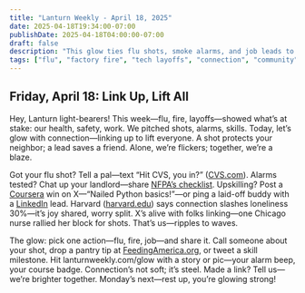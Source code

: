 ```yaml
---
title: "Lanturn Weekly - April 18, 2025"
date: 2025-04-18T19:34:00-07:00
publishDate: 2025-04-18T04:00:00-07:00
draft: false
description: "This glow ties flu shots, smoke alarms, and job leads to connection. Share a vaccination tip, pantry donation, or skill milestone to strengthen our web. Connection cuts loneliness—tell us your link to brighten the collective glow."
tags: ["flu", "factory fire", "tech layoffs", "connection", "community", "well-being", "vaccination", "safety", "upskilling"]
---
```

## Friday, April 18: Link Up, Lift All  
<!--*Word Count*: ~550  
*Skill*: Connection (Tied to All Actions)  -->

Hey, Lanturn light-bearers! This week—flu, fire, layoffs—showed what’s at stake: our health, safety, work. We pitched shots, alarms, skills. Today, let’s glow with connection—linking up to lift everyone. A shot protects your neighbor; a lead saves a friend. Alone, we’re flickers; together, we’re a blaze.  

Got your flu shot? Tell a pal—text “Hit CVS, you in?” ([CVS.com](https://www.cvs.com/immunizations/flu)). Alarms tested? Chat up your landlord—share [NFPA’s checklist](https://www.nfpa.org/Public-Education/Staying-safe/Safety-equipment/Smoke-alarms). Upskilling? Post a [Coursera](https://www.coursera.org) win on X—“Nailed Python basics!”—or ping a laid-off buddy with a [LinkedIn](https://www.linkedin.com) lead. Harvard ([harvard.edu](https://www.hsph.harvard.edu/news/magazine/happiness-stress-heart-disease/)) says connection slashes loneliness 30%—it’s joy shared, worry split. X’s alive with folks linking—one Chicago nurse rallied her block for shots. That’s us—ripples to waves.  

The glow: pick one action—flu, fire, job—and share it. Call someone about your shot, drop a pantry tip at [FeedingAmerica.org](https://www.feedingamerica.org/find-your-local-foodbank), or tweet a skill milestone. Hit lanturnweekly.com/glow with a story or pic—your alarm beep, your course badge. Connection’s not soft; it’s steel. Made a link? Tell us—we’re brighter together. Monday’s next—rest up, you’re glowing strong!
